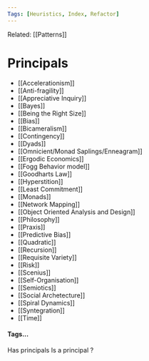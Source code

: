 ```yaml
---
Tags: [Heuristics, Index, Refactor]
---
```

Related: [[Patterns]]

# Principals
- [[Accelerationism]]
- [[Anti-fragility]]
- [[Appreciative Inquiry]]
- [[Bayes]]
- [[Being the Right Size]]
- [[Bias]]
- [[Bicameralism]]
- [[Contingency]]
- [[Dyads]]
- [[Omnicient/Monad Saplings/Enneagram]]
- [[Ergodic Economics]]
- [[Fogg Behavior model]]
- [[Goodharts Law]]
- [[Hyperstition]]
- [[Least Commitment]]
- [[Monads]]
- [[Network Mapping]]
- [[Object Oriented Analysis and Design]]
- [[Philosophy]]
- [[Praxis]]
- [[Predictive Bias]]
- [[Quadratic]]
- [[Recursion]]
- [[Requisite Variety]]
- [[Risk]]
- [[Scenius]]
- [[Self-Organisation]]
- [[Semiotics]]
- [[Social Archetecture]]
- [[Spiral Dynamics]]
- [[Syntegration]]
- [[Time]]

#### Tags...
Has principals
Is a principal
?